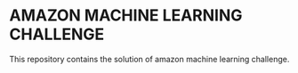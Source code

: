 # AMAZON MACHINE LEARNING CHALLENGE 

This repository contains the solution of amazon machine learning challenge. 
